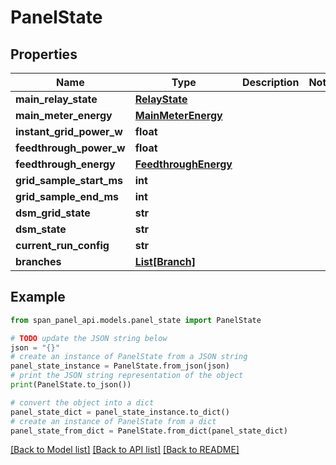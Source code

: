 # PanelState


## Properties

Name | Type | Description | Notes
------------ | ------------- | ------------- | -------------
**main_relay_state** | [**RelayState**](RelayState.md) |  |
**main_meter_energy** | [**MainMeterEnergy**](MainMeterEnergy.md) |  |
**instant_grid_power_w** | **float** |  |
**feedthrough_power_w** | **float** |  |
**feedthrough_energy** | [**FeedthroughEnergy**](FeedthroughEnergy.md) |  |
**grid_sample_start_ms** | **int** |  |
**grid_sample_end_ms** | **int** |  |
**dsm_grid_state** | **str** |  |
**dsm_state** | **str** |  |
**current_run_config** | **str** |  |
**branches** | [**List[Branch]**](Branch.md) |  |

## Example

```python
from span_panel_api.models.panel_state import PanelState

# TODO update the JSON string below
json = "{}"
# create an instance of PanelState from a JSON string
panel_state_instance = PanelState.from_json(json)
# print the JSON string representation of the object
print(PanelState.to_json())

# convert the object into a dict
panel_state_dict = panel_state_instance.to_dict()
# create an instance of PanelState from a dict
panel_state_from_dict = PanelState.from_dict(panel_state_dict)
```
[[Back to Model list]](../README.md#documentation-for-models) [[Back to API list]](../README.md#documentation-for-api-endpoints) [[Back to README]](../README.md)
